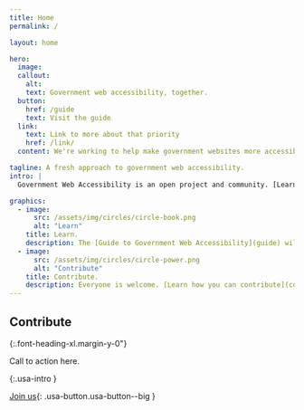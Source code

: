 ```yaml
---
title: Home
permalink: /

layout: home

hero:
  image: 
  callout:
    alt: 
    text: Government web accessibility, together.
  button:
    href: /guide
    text: Visit the guide
  link:
    text: Link to more about that priority
    href: /link/
  content: We're working to help make government websites more accessible.

tagline: A fresh approach to government web accessibility.
intro: |
  Government Web Accessibility is an open project and community. [Learn more.](about)

graphics:
  - image:
      src: /assets/img/circles/circle-book.png
      alt: "Learn"
    title: Learn.
    description: The [Guide to Government Web Accessibility](guide) will help you understand the challenges, solutions and what role you play in making government digital servives more accessible.
  - image:
      src: /assets/img/circles/circle-power.png
      alt: "Contribute"
    title: Contribute.
    description: Everyone is welcome. [Learn how you can contribute](contribute) to Government Web Accessibility.
---
```


## Contribute

{:.font-heading-xl.margin-y-0"}

Call to action here.

{:.usa-intro }

[Join us](contribute){: .usa-button.usa-button--big }
